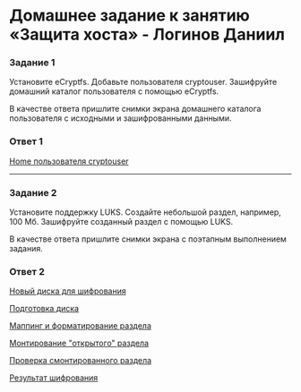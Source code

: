 # Домашнее задание к занятию «Защита хоста» - Логинов Даниил 

### Задание 1

Установите eCryptfs.
Добавьте пользователя cryptouser.
Зашифруйте домашний каталог пользователя с помощью eCryptfs.

В качестве ответа пришлите снимки экрана домашнего каталога пользователя с исходными и зашифрованными данными.

### Ответ 1 

[Home пользователя cryptouser](https://github.com/Loginochka/sdb-hw/blob/main/host_sec/media/job-1.png)

----

### Задание 2

Установите поддержку LUKS.
Создайте небольшой раздел, например, 100 Мб.
Зашифруйте созданный раздел с помощью LUKS.

В качестве ответа пришлите снимки экрана с поэтапным выполнением задания.

### Ответ 2

[Новый диска для шифрования](https://github.com/Loginochka/sdb-hw/blob/main/host_sec/media/new_disk.png)

[Подготовка диска](https://github.com/Loginochka/sdb-hw/blob/main/host_sec/media/prepare_dislk.png)

[Маппинг и форматирование раздела](https://github.com/Loginochka/sdb-hw/blob/main/host_sec/media/mount_and_format_disk.png)

[Монтирование "открытого" раздела](https://github.com/Loginochka/sdb-hw/blob/main/host_sec/media/mount_secret_part.png)

[Проверка смонтированного раздела](https://github.com/Loginochka/sdb-hw/blob/main/host_sec/media/check_disk_and_unmount.png)

[Результат шифрования](https://github.com/Loginochka/sdb-hw/blob/main/host_sec/media/result.png)